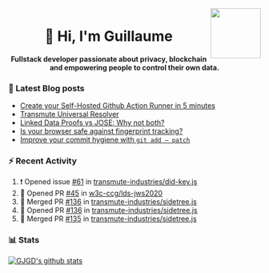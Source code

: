 <img align='right' src='https://user-images.githubusercontent.com/5713670/87202985-820dcb80-c2b6-11ea-9f56-7ec461c497c3.gif' width='100"'>

<h1 align="center">👋 Hi, I'm Guillaume</h1>
<h4 align="center">Fullstack developer passionate about privacy, blockchain and empowering people to control their own data.

### 📝 Latest Blog posts

<!-- BLOG-POST-LIST:START -->
- [Create your Self-Hosted Github Action Runner in 5 minutes](https://medium.com/@gjgd/create-your-self-hosted-github-action-runner-in-5-minutes-a9eff615edc4?source=rss-35e0d58bf235------2)
- [Transmute Universal Resolver](https://medium.com/transmute-techtalk/transmute-universal-resolver-b6c8509858f?source=rss-35e0d58bf235------2)
- [Linked Data Proofs vs JOSE: Why not both?](https://medium.com/transmute-techtalk/linked-data-proofs-vs-jose-why-not-both-1594393418cc?source=rss-35e0d58bf235------2)
- [Is your browser safe against fingerprint tracking?](https://medium.com/@gjgd/is-your-browser-safe-against-fingerprint-tracking-6126952b805b?source=rss-35e0d58bf235------2)
- [Improve your commit hygiene with `git add — patch`](https://medium.com/transmute-techtalk/improve-your-commit-hygiene-with-git-add-patch-3b7dd9c117c4?source=rss-35e0d58bf235------2)
<!-- BLOG-POST-LIST:END -->

### :zap: Recent Activity

<!--START_SECTION:activity-->
1. ❗️ Opened issue [#61](https://github.com/transmute-industries/did-key.js/issues/61) in [transmute-industries/did-key.js](https://github.com/transmute-industries/did-key.js)
2. 💪 Opened PR [#45](https://github.com/w3c-ccg/lds-jws2020/pull/45) in [w3c-ccg/lds-jws2020](https://github.com/w3c-ccg/lds-jws2020)
3. 🎉 Merged PR [#136](https://github.com/transmute-industries/sidetree.js/pull/136) in [transmute-industries/sidetree.js](https://github.com/transmute-industries/sidetree.js)
4. 💪 Opened PR [#136](https://github.com/transmute-industries/sidetree.js/pull/136) in [transmute-industries/sidetree.js](https://github.com/transmute-industries/sidetree.js)
5. 🎉 Merged PR [#135](https://github.com/transmute-industries/sidetree.js/pull/135) in [transmute-industries/sidetree.js](https://github.com/transmute-industries/sidetree.js)
<!--END_SECTION:activity-->

### 📊 Stats

[![GJGD's github stats](https://github-readme-stats.vercel.app/api?username=gjgd&count_private=true&show_icons=true&custom_title=My%20Github%20Stats)](https://github.com/anuraghazra/github-readme-stats)
